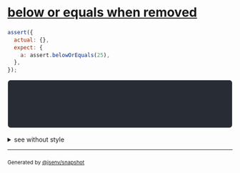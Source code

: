 # [below or equals when removed](../../assert_between.test.js#L11)

```js
assert({
  actual: {},
  expect: {
    a: assert.belowOrEquals(25),
  },
});
```

![img](throw.svg)

<details>
  <summary>see without style</summary>

```console
AssertionError: actual and expect are different

actual: {}
expect: {
  a: assert.belowOrEquals(25),
}
```

</details>

---

<sub>
  Generated by <a href="https://github.com/jsenv/core/tree/main/packages/independent/snapshot">@jsenv/snapshot</a>
</sub>
